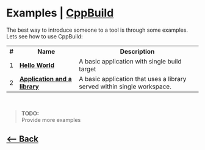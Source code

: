 # Examples | [CppBuild](..)

The best way to introduce someone to a tool is through
some examples. Lets see how to use CppBuild:

<table>
	<tr>
		<th>#</th>
		<th>Name</th>
		<th>Description</th>
	</td>
	<tr>
		<td>1</td>
		<td><b><a href="examples/HelloWorld.md">Hello World</a></b></td>
		<td>A basic application with single build target</td>
	</td>
	<tr>
		<td>2</td>
		<td><b><a href="examples/AppAndLib.md">Application and a library</a></b></td>
		<td>A basic application that uses a library served within single workspace.</td>
	</td>
</table>

<br>

> **TODO:**  
> Provide more examples 

## [<-- Back](..)